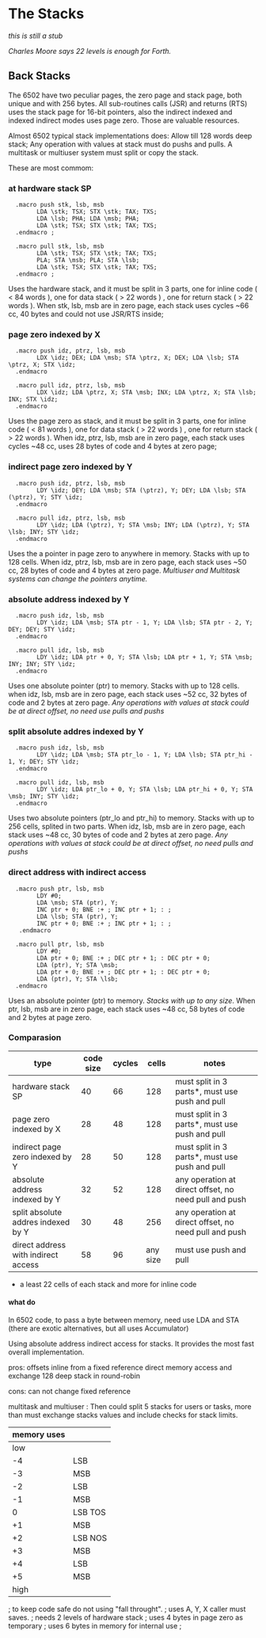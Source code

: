 # The Stacks

_this is still a stub_

_Charles Moore says 22 levels is enough for Forth._

## Back Stacks

The 6502 have two peculiar pages, the zero page and stack page, both unique and with 256 bytes. All sub-routines calls (JSR) and returns (RTS) uses the stack page for 16-bit pointers, also the indirect indexed and indexed indirect modes uses page zero. Those are valuable resources.

Almost 6502 typical stack implementations does: Allow till 128 words deep stack; Any operation with values at stack must do pushs and pulls. A multitask or multiuser system must split or copy the stack.

These are most commom: 

### at hardware stack SP

      .macro push stk, lsb, msb 
            LDA \stk; TSX; STX \stk; TAX; TXS;      
            LDA \lsb; PHA; LDA \msb; PHA;          
            LDA \stk; TSX; STX \stk; TAX; TXS;      
      .endmacro ; 
      
      .macro pull stk, lsb, msb
            LDA \stk; TSX; STX \stk; TAX; TXS;     
            PLA; STA \msb; PLA; STA \lsb;           
            LDA \stk; TSX; STX \stk; TAX; TXS;     
      .endmacro ;  

Uses the hardware stack, and it must be split in 3 parts, one for inline code ( < 84 words ), one for data stack ( > 22 words ) , one for return stack ( > 22 words ). 
When stk, lsb, msb are in zero page, each stack uses cycles ~66 cc, 40 bytes and could not use JSR/RTS inside;

### page zero indexed by X
      
      .macro push idz, ptrz, lsb, msb 
            LDX \idz; DEX; LDA \msb; STA \ptrz, X; DEX; LDA \lsb; STA \ptrz, X; STX \idz;
      .endmacro     
      
      .macro pull idz, ptrz, lsb, msb 
            LDX \idz; LDA \ptrz, X; STA \msb; INX; LDA \ptrz, X; STA \lsb; INX; STX \idz;
      .endmacro

Uses the page zero as stack, and it must be split in 3 parts, one for inline code ( < 81 words ), one for data stack ( > 22 words ) , one for return stack ( > 22 words ).
When idz, ptrz, lsb, msb are in zero page, each stack uses cycles ~48 cc, uses 28 bytes of code and 4 bytes at zero page;

### indirect page zero indexed by Y

      .macro push idz, ptrz, lsb, msb 
            LDY \idz; DEY; LDA \msb; STA (\ptrz), Y; DEY; LDA \lsb; STA (\ptrz), Y; STY \idz; 
      .endmacro      
      
      .macro pull idz, ptrz, lsb, msb 
            LDY \idz; LDA (\ptrz), Y; STA \msb; INY; LDA (\ptrz), Y; STA \lsb; INY; STY \idz; 
      .endmacro

Uses the a pointer in page zero to anywhere in memory. Stacks with up to 128 cells. When idz, ptrz, lsb, msb are in zero page, each stack uses ~50 cc, 28 bytes of code and 4 bytes at zero page. _Multiuser and Multitask systems can change the pointers anytime._ 

### absolute address indexed by Y
      
      .macro push idz, lsb, msb 
            LDY \idz; LDA \msb; STA ptr - 1, Y; LDA \lsb; STA ptr - 2, Y; DEY; DEY; STY \idz; 
      .endmacro    
      
      .macro pull idz, lsb, msb 
            LDY \idz; LDA ptr + 0, Y; STA \lsb; LDA ptr + 1, Y; STA \msb; INY; INY; STY \idz; 
      .endmacro

Uses one absolute pointer (ptr) to memory. Stacks with up to 128 cells. when idz, lsb, msb are in zero page, each stack uses ~52 cc, 32 bytes of code and 2 bytes at zero page.  _Any operations with values at stack could be at direct offset, no need use pulls and pushs_

### split absolute addres indexed by Y
      
      .macro push idz, lsb, msb 
            LDY \idz; LDA \msb; STA ptr_lo - 1, Y; LDA \lsb; STA ptr_hi - 1, Y; DEY; STY \idz;
      .endmacro    
      
      .macro pull idz, lsb, msb 
            LDY \idz; LDA ptr_lo + 0, Y; STA \lsb; LDA ptr_hi + 0, Y; STA \msb; INY; STY \idz;
      .endmacro

Uses two absolute pointers (ptr_lo and ptr_hi) to memory. Stacks with up to 256 cells, splited in two parts. When idz, lsb, msb are in zero page, each stack uses ~48 cc, 30 bytes of code and 2 bytes at zero page.  _Any operations with values at stack could be at direct offset, no need pulls and pushs_

### direct address with indirect access

      .macro push ptr, lsb, msb 
            LDY #0; 
            LDA \msb; STA (ptr), Y; 
            INC ptr + 0; BNE :+ ; INC ptr + 1; : ;
            LDA \lsb; STA (ptr), Y; 
            INC ptr + 0; BNE :+ ; INC ptr + 1; : ;
       .endmacro    
      
      .macro pull ptr, lsb, msb 
            LDY #0; 
            LDA ptr + 0; BNE :+ ; DEC ptr + 1; : DEC ptr + 0; 
            LDA (ptr), Y; STA \msb; 
            LDA ptr + 0; BNE :+ ; DEC ptr + 1; : DEC ptr + 0; 
            LDA (ptr), Y; STA \lsb;
      .endmacro

Uses an absolute pointer (ptr) to memory. _Stacks with up to any size_. When ptr, lsb, msb are in zero page, each stack uses ~48 cc, 58 bytes of code and 2 bytes at page zero. 

### Comparasion

| type | code size | cycles | cells  | notes |
| -- | -- | -- | -- | -- | 
| hardware stack SP | 40 | 66 | 128 | must split in 3 parts*, must use push and pull | 
| page zero indexed by X | 28 | 48 | 128 | must split in 3 parts*, must use push and pull |
| indirect page zero indexed by Y | 28 | 50 | 128 | must split in 3 parts*, must use push and pull |
| absolute address indexed by Y | 32 | 52 | 128 | any operation at direct offset, no need pull and push |
| split absolute addres indexed by Y | 30 | 48 | 256 | any operation at direct offset, no need pull and push |
| direct address with indirect access | 58 | 96 | any size | must use push and pull | 

* a least 22 cells of each stack and more for inline code

  
#### what do 

In 6502 code, to pass a byte between memory, need use LDA and STA (there are exotic alternatives, but all uses Accumulator)

Using absolute address indirect access for stacks. It provides the most fast overall implementation.

pros:
   offsets inline from a fixed reference
   direct memory access and exchange
   128 deep stack in round-robin

cons:
   can not change fixed reference

multitask and multiuser :
   Then could split 5 stacks for users or tasks, more than must exchange stacks values and include checks for stack limits.

  | memory uses | |
  | -- | -- |
  |low | |
  | -4  | LSB |
  | -3  | MSB |
  | -2  | LSB |
  | -1  | MSB |
  |  0  | LSB TOS |
  | +1  | MSB |
  | +2  | LSB NOS |
  | +3  | MSB |
  | +4  | LSB |
  | +5  | MSB |
 |high | |

; to keep code safe do not using "fall throught".
; uses A, Y, X caller must saves.
; needs 2 levels of hardware stack
; uses 4 bytes in page zero as temporary
; uses 6 bytes in memory for internal use
;


    
